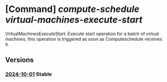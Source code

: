 # [Command] _compute-schedule virtual-machines-execute-start_

VirtualMachinesExecuteStart: Execute start operation for a batch of virtual machines, this operation is triggered as soon as Computeschedule receives it.

## Versions

### [2024-10-01](/Resources/mgmt-plane/L3N1YnNjcmlwdGlvbnMve30vcHJvdmlkZXJzL21pY3Jvc29mdC5jb21wdXRlc2NoZWR1bGUvbG9jYXRpb25zL3t9L3ZpcnR1YWxtYWNoaW5lc2V4ZWN1dGVzdGFydA==/2024-10-01.xml) **Stable**

<!-- mgmt-plane /subscriptions/{}/providers/microsoft.computeschedule/locations/{}/virtualmachinesexecutestart 2024-10-01 -->
